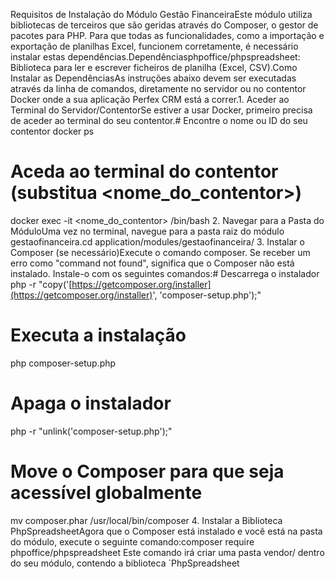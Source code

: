 Requisitos de Instalação do Módulo Gestão FinanceiraEste módulo utiliza bibliotecas de terceiros que são geridas através do Composer, o gestor de pacotes para PHP. Para que todas as funcionalidades, como a importação e exportação de planilhas Excel, funcionem corretamente, é necessário instalar estas dependências.Dependênciasphpoffice/phpspreadsheet: Biblioteca para ler e escrever ficheiros de planilha (Excel, CSV).Como Instalar as DependênciasAs instruções abaixo devem ser executadas através da linha de comandos, diretamente no servidor ou no contentor Docker onde a sua aplicação Perfex CRM está a correr.1. Aceder ao Terminal do Servidor/ContentorSe estiver a usar Docker, primeiro precisa de aceder ao terminal do seu contentor.# Encontre o nome ou ID do seu contentor
docker ps

# Aceda ao terminal do contentor (substitua <nome_do_contentor>)
docker exec -it <nome_do_contentor> /bin/bash
2. Navegar para a Pasta do MóduloUma vez no terminal, navegue para a pasta raiz do módulo gestaofinanceira.cd application/modules/gestaofinanceira/
3. Instalar o Composer (se necessário)Execute o comando composer. Se receber um erro como "command not found", significa que o Composer não está instalado. Instale-o com os seguintes comandos:# Descarrega o instalador
php -r "copy('[https://getcomposer.org/installer](https://getcomposer.org/installer)', 'composer-setup.php');"

# Executa a instalação
php composer-setup.php

# Apaga o instalador
php -r "unlink('composer-setup.php');"

# Move o Composer para que seja acessível globalmente
mv composer.phar /usr/local/bin/composer
4. Instalar a Biblioteca PhpSpreadsheetAgora que o Composer está instalado e você está na pasta do módulo, execute o seguinte comando:composer require phpoffice/phpspreadsheet
Este comando irá criar uma pasta vendor/ dentro do seu módulo, contendo a biblioteca `PhpSpreadsheet